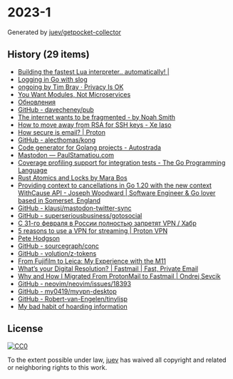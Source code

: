 # 2023-1

Generated by [juev/getpocket-collector](https://github.com/juev/getpocket-collector)

## History (29 items)

- [Building the fastest Lua interpreter.. automatically! |](https://sillycross.github.io/2022/11/22/2022-11-22/)
- [Logging in Go with slog](https://thedevelopercafe.com/articles/logging-in-go-with-slog-a7bb489755c2)
- [ongoing by Tim Bray · Privacy Is OK](https://www.tbray.org/ongoing/When/202x/2022/12/29/Privacy-is-OK)
- [You Want Modules, Not Microservices](http://blogs.newardassociates.com/blog/2023/you-want-modules-not-microservices.html)
- [Обновления](https://grishaev.me/no-update/)
- [GitHub - davecheney/pub](https://github.com/davecheney/pub)
- [The internet wants to be fragmented - by Noah Smith](https://www.noahpinion.blog/p/the-internet-wants-to-be-fragmented)
- [How to move away from RSA for SSH keys - Xe Iaso](https://xeiaso.net/blog/move-away-rsa-ssh/)
- [How secure is email? | Proton](https://proton.me/blog/how-secure-is-email)
- [GitHub - alecthomas/kong](https://github.com/alecthomas/kong)
- [Code generator for Golang projects - Autostrada](https://autostrada.dev)
- [Mastodon — PaulStamatiou.com](https://paulstamatiou.com/mastodon/)
- [Coverage profiling support for integration tests - The Go Programming Language](https://go.dev/doc/build-cover)
- [Rust Atomics and Locks by Mara Bos](https://marabos.nl/atomics/)
- [Providing context to cancellations in Go 1.20 with the new context WithCause API - Joseph Woodward | Software Engineer & Go lover based in Somerset, England](https://josephwoodward.co.uk/2023/01/context-cancellation-cause-with-cancel-cause)
- [GitHub - klausi/mastodon-twitter-sync](https://github.com/klausi/mastodon-twitter-sync)
- [GitHub - superseriousbusiness/gotosocial](https://github.com/superseriousbusiness/gotosocial)
- [С 31-го февраля в России полностью запретят VPN / Хабр](https://habr.com/ru/companies/amnezia/articles/709108/)
- [5 reasons to use a VPN for streaming | Proton VPN](https://protonvpn.com/blog/reasons-to-use-vpn-for-streaming/)
- [Pete Hodgson](https://blog.thepete.net/blog/2019/05/10/6-practices-for-effective-pull-requests/)
- [GitHub - sourcegraph/conc](https://github.com/sourcegraph/conc)
- [GitHub - volution/z-tokens](https://github.com/volution/z-tokens)
- [From Fujifilm to Leica: My Experience with the M11](https://arslan.io/2023/01/06/from-fujifilm-to-leica-my-experience-with-the-m11/)
- [What’s your Digital Resolution? | Fastmail | Fast, Private Email](https://www.fastmail.com/blog/digital-resolution-2023/)
- [Why and How I Migrated From ProtonMail to Fastmail | Ondrej Sevcik](https://ondrejsevcik.com/blog/migrating-from-protonmail-to-fastmail)
- [GitHub - neovim/neovim/issues/18393](https://github.com/neovim/neovim/issues/18393)
- [GitHub - my0419/myvpn-desktop](https://github.com/my0419/myvpn-desktop)
- [GitHub - Robert-van-Engelen/tinylisp](https://github.com/Robert-van-Engelen/tinylisp)
- [My bad habit of hoarding information](https://andreisurugiu.com/blog/bad-habit)

## License

[![CC0](https://mirrors.creativecommons.org/presskit/buttons/88x31/svg/cc-zero.svg)](https://creativecommons.org/publicdomain/zero/1.0/)

To the extent possible under law, [juev](https://github.com/juev) has waived all copyright and related or neighboring rights to this work.
